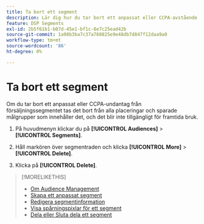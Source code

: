 ```yaml
---
title: Ta bort ett segment
description: Lär dig hur du tar bort ett anpassat eller CCPA-avstående från försäljningssegment.
feature: DSP Segments
exl-id: 2b5f61b1-b07d-45e1-bf1c-8e7c25ead42b
source-git-commit: 1a98b3ba7c37a768825e9e48db7d847f12daa9a0
workflow-type: tm+mt
source-wordcount: '86'
ht-degree: 0%

---
```


# Ta bort ett segment

Om du tar bort ett anpassat eller CCPA-undantag från försäljningssegmentet tas det bort från alla placeringar och sparade målgrupper som innehåller det, och det blir inte tillgängligt för framtida bruk.

1. På huvudmenyn klickar du på **[!UICONTROL Audiences]** > **[!UICONTROL Segments]**.

1. Håll markören över segmentraden och klicka **[!UICONTROL More]** > **[!UICONTROL Delete]**.

1. Klicka på **[!UICONTROL Delete]**.

>[!MORELIKETHIS]
>
>* [Om Audience Management](audience-about.md)
>* [Skapa ett anpassat segment](custom-segment-create.md)
>* [Redigera segmentinformation](segment-edit.md)
>* [Visa spårningspixlar för ett segment](segment-view-pixels.md)
>* [Dela eller Sluta dela ett segment](segment-share.md)

